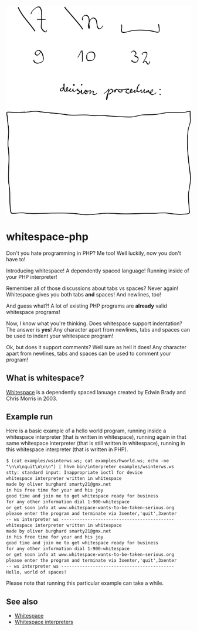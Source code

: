 ![logo](doc/decision.png)

# whitespace-php

Don't you hate programming in PHP? Me too! Well luckily, now you don't have
to!

Introducing whitespace! A dependently spaced language! Running inside of your
PHP interpreter!

Remember all of those discussions about tabs vs spaces? Never again!
Whitespace gives you both tabs **and** spaces! And newlines, too!

And guess what?! A lot of existing PHP programs are **already** valid
whitespace programs!

Now, I know what you're thinking. Does whitespace support indentation? The
answer is **yes**! Any character apart from newlines, tabs and spaces can be
used to indent your whitespace program!

Ok, but does it support comments? Well sure as hell it does! Any character
apart from newlines, tabs and spaces can be used to comment your program!

## What is whitespace?

[Whitespace](http://compsoc.dur.ac.uk/whitespace/) is a dependently spaced
lanuage created by Edwin Brady and Chris Morris in 2003.

## Example run

Here is a basic example of a hello world program, running inside a whitespace
interpreter (that is written in whitespace), running again in that same
whitespace interpreter (that is still written in whitespace), running in this
whitespace interpreter (that is written in PHP).

    $ (cat examples/wsinterws.ws; cat examples/hworld.ws; echo -ne "\n\n\nquit\n\n\n") | hhvm bin/interpreter examples/wsinterws.ws
    stty: standard input: Inappropriate ioctl for device
    whitespace interpreter written in whitespace
    made by oliver burghard smarty21@gmx.net
    in his free time for your and his joy
    good time and join me to get whitespace ready for business
    for any other information dial 1-900-whitespace
    or get soon info at www.whitespace-wants-to-be-taken-serious.org
    please enter the program and terminate via 3xenter,'quit',3xenter
    -- ws interpreter ws -------------------------------------------
    whitespace interpreter written in whitespace
    made by oliver burghard smarty21@gmx.net
    in his free time for your and his joy
    good time and join me to get whitespace ready for business
    for any other information dial 1-900-whitespace
    or get soon info at www.whitespace-wants-to-be-taken-serious.org
    please enter the program and terminate via 3xenter,'quit',3xenter
    -- ws interpreter ws -------------------------------------------
    Hello, world of spaces!

Please note that running this particular example can take a while.

## See also

* [Whitespace](http://compsoc.dur.ac.uk/whitespace/index.php)
* [Whitespace interpreters](https://github.com/hostilefork/whitespacers)
